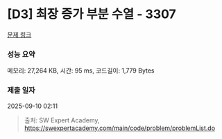 # [D3] 최장 증가 부분 수열 - 3307 

[문제 링크](https://swexpertacademy.com/main/code/problem/problemDetail.do?contestProbId=AWBOKg-a6l0DFAWr) 

### 성능 요약

메모리: 27,264 KB, 시간: 95 ms, 코드길이: 1,779 Bytes

### 제출 일자

2025-09-10 02:11



> 출처: SW Expert Academy, https://swexpertacademy.com/main/code/problem/problemList.do